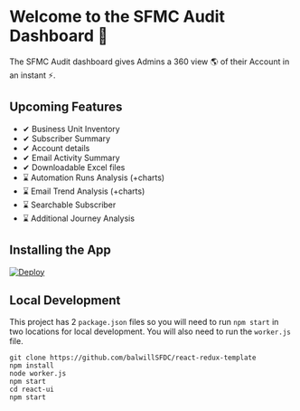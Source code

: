 # Welcome to the SFMC Audit Dashboard 👋

The SFMC Audit dashboard gives Admins a 360 view 🌎 of their Account in an instant ⚡.

## Upcoming Features

- ✔ Business Unit Inventory
- ✔ Subscriber Summary
- ✔ Account details
- ✔ Email Activity Summary
- ✔ Downloadable Excel files
- ⌛ Automation Runs Analysis (+charts)
- ⌛ Email Trend Analysis (+charts)
- ⌛ Searchable Subscriber
- ⌛ Additional Journey Analysis

## Installing the App

[![Deploy](https://www.herokucdn.com/deploy/button.svg)](https://heroku.com/deploy)

## Local Development

This project has 2 `package.json` files so you will need to run `npm start` in two locations for local development. You will also need to run the `worker.js` file.

```
git clone https://github.com/balwillSFDC/react-redux-template
npm install
node worker.js
npm start
cd react-ui
npm start
```
